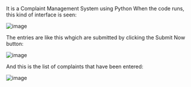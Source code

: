 It is a Complaint Management System using Python
When the code runs, this kind of interface is seen:

![image](https://github.com/HimanshuDekate/Complaint-Management-System-using-Python/assets/88728439/c38e7453-4043-4823-9a74-81bfbac73128)

The entries are like this whgich are submitted by clicking the Submit Now button:

![image](https://github.com/HimanshuDekate/Complaint-Management-System-using-Python/assets/88728439/20175a68-525b-432f-8fd5-d5591ecfede5)

And this is the list of complaints that have been entered:

![image](https://github.com/HimanshuDekate/Complaint-Management-System-using-Python/assets/88728439/e74761c1-dfb7-4f7d-a8dc-4ac323cd9bc7)
